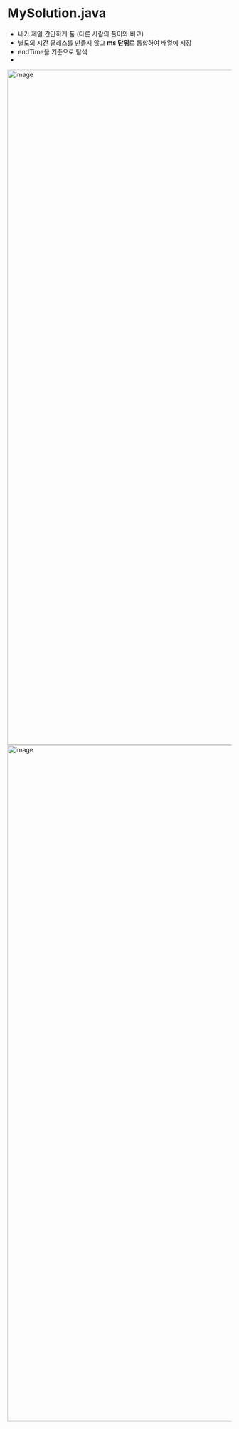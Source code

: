 # MySolution.java
* 내가 제일 간단하게 품 (다른 사람의 풀이와 비교)
* 별도의 시간 클래스를 만들지 않고 **ms 단위**로 통합하여 배열에 저장
* endTime을 기준으로 탐색
* 


<img width="1514" alt="image" src="https://user-images.githubusercontent.com/48542327/92688760-de55a000-f378-11ea-9052-65693d768308.png">
<img width="1516" alt="image" src="https://user-images.githubusercontent.com/48542327/92688909-1e1c8780-f379-11ea-889e-cf0d4d44d3cc.png">

